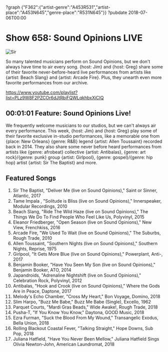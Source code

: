 ?graph {"F362":{"artist-genre":"A453R531","artist-place":"A453N645","genre-place":"R531N645"}}
?pubdate 2018-07-06T00:00

# Show 658: Sound Opinions LIVE

![Sir](https://sound-images.s3.amazonaws.com/images/2018/sir_the2.jpg)

So many talented musicians perform on Sound Opinions, but we don't always have time to air every song. {host: Jim} and {host: Greg} share some of their favorite never-before-heard live performances from artists like {artist: Beach Slang} and {artist: Arcade Fire}. Plus, they unearth even more favorite performances from our archive.

https://www.youtube.com/playlist?list=PLz9W8F2PZCOr6dJtRbiFQWLqkhbxXiCIQ

## 00:01:01 Feature: Sound Opinions Live!

We frequently welcome musicians to our studios, but we can't always air every performance. This week, {host: Jim} and {host: Greg} play some of their favorite exclusive in-studio performances, like a memorable one from {place: New Orleans} {genre: R&B} legend {artist: Allen Toussaint} recorded back in 2014. They also share some never before heard performances from artists like {genre: afrobeat} collective {artist: Antibalas}, {genre: art rock}/{genre: punk} group {artist: Girlpool}, {genre: gospel}/{genre: hip hop} artist {artist: Sir The Baptist} and more.

## Featured Songs
1. Sir The Baptist, "Deliver Me (live on Sound Opinions)," Saint or Sinner, Atlantic, 2017
1. Tame Impala , "Solitude is Bliss (live on Sound Opinions)," Innerspeaker, Modular Recordings, 2010
1. Beach Slang, "Ride The Wild Haze (live on Sound Opinions)," The Things We Do To Find People Who Feel Like Us, Polyvinyl, 2015
1. Eleanor Friedberger, "Open Season (live on Sound Opinions)," New View, Frenchkiss, 2016
1. Arcade Fire, "We Used To Wait (live on Sound Opinions)," The Suburbs, Rough Trade, 2010
1. Allen Toussaint, "Southern Nights (live on Sound Opinions)," Southern Nights, Reprise, 1975
1. Girlpool, "It Gets More Blue (live on Sound Opinions)," Powerplant, Anti-, 2017
1. Benjamin Booker, "Have You Seen My Son (live on Sound Opinions)," Benjamin Booker, ATO, 2014
1. Japandroids, "Adrenaline Nightshift (live on Sound Opinions)," Celebration Rock, Polyvinyl, 2012
1. Antibalas, "Hook and Crook (live on Sound Opinions)," Where the Gods Are in Peace, Daptone, 2017
1. Melody's Echo Chamber, "Cross My Heart," Bon Voyage, Domino, 2018
1. Slim Harpo, "Buzz Me Babe," Buzz Me Babe (Single), Excello, 1962
1. Parquet Courts, "Mardi Gras Beads," Wide Awake!, Rough Trade, 2018
1. Pusha-T, "If You Know You Know," Daytona, GOOD Music, 2018
1. Ezra Furman, "Suck the Blood From My Wound," Transangelic Exodus, Bella Union, 2018
1. Rolling Blackout Coastal Fever, "Talking Straight," Hope Downs, Sub Pop, 2018
1. Juliana Hatfield, "Have You Never Been Mellow," Juliana Hatfield Sings Olivia Newton-John, American Laundromat, 2018
